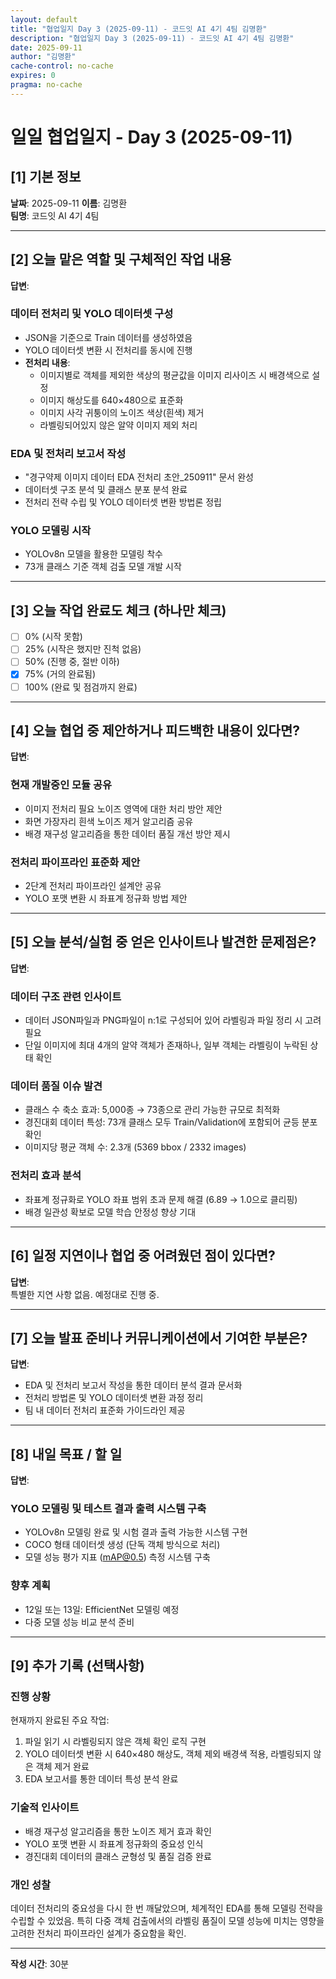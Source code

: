 ```yaml
---
layout: default
title: "협업일지 Day 3 (2025-09-11) - 코드잇 AI 4기 4팀 김명환"
description: "협업일지 Day 3 (2025-09-11) - 코드잇 AI 4기 4팀 김명환"
date: 2025-09-11
author: "김명환"
cache-control: no-cache
expires: 0
pragma: no-cache
---
```


# 일일 협업일지 - Day 3 (2025-09-11)

## [1] 기본 정보
**날짜**: 2025-09-11
**이름**: 김명환  
**팀명**: 코드잇 AI 4기 4팀

---

## [2] 오늘 맡은 역할 및 구체적인 작업 내용
**답변**:  
### 데이터 전처리 및 YOLO 데이터셋 구성
- JSON을 기준으로 Train 데이터를 생성하였음
- YOLO 데이터셋 변환 시 전처리를 동시에 진행
- **전처리 내용**:
  - 이미지별로 객체를 제외한 색상의 평균값을 이미지 리사이즈 시 배경색으로 설정
  - 이미지 해상도를 640×480으로 표준화
  - 이미지 사각 귀퉁이의 노이즈 색상(흰색) 제거
  - 라벨링되어있지 않은 알약 이미지 제외 처리

### EDA 및 전처리 보고서 작성
- "경구약제 이미지 데이터 EDA 전처리 초안_250911" 문서 완성
- 데이터셋 구조 분석 및 클래스 분포 분석 완료
- 전처리 전략 수립 및 YOLO 데이터셋 변환 방법론 정립

### YOLO 모델링 시작
- YOLOv8n 모델을 활용한 모델링 착수
- 73개 클래스 기준 객체 검출 모델 개발 시작

---

## [3] 오늘 작업 완료도 체크 (하나만 체크)
- [ ] 0% (시작 못함)
- [ ] 25% (시작은 했지만 진척 없음)  
- [ ] 50% (진행 중, 절반 이하)
- [x] 75% (거의 완료됨)
- [ ] 100% (완료 및 점검까지 완료)

---

## [4] 오늘 협업 중 제안하거나 피드백한 내용이 있다면?
**답변**:  
### 현재 개발중인 모듈 공유
- 이미지 전처리 필요 노이즈 영역에 대한 처리 방안 제안
- 화면 가장자리 흰색 노이즈 제거 알고리즘 공유
- 배경 재구성 알고리즘을 통한 데이터 품질 개선 방안 제시

### 전처리 파이프라인 표준화 제안
- 2단계 전처리 파이프라인 설계안 공유
- YOLO 포맷 변환 시 좌표계 정규화 방법 제안

---

## [5] 오늘 분석/실험 중 얻은 인사이트나 발견한 문제점은?
**답변**:  
### 데이터 구조 관련 인사이트
- 데이터 JSON파일과 PNG파일이 n:1로 구성되어 있어 라벨링과 파일 정리 시 고려 필요
- 단일 이미지에 최대 4개의 알약 객체가 존재하나, 일부 객체는 라벨링이 누락된 상태 확인

### 데이터 품질 이슈 발견
- 클래스 수 축소 효과: 5,000종 → 73종으로 관리 가능한 규모로 최적화
- 경진대회 데이터 특성: 73개 클래스 모두 Train/Validation에 포함되어 균등 분포 확인
- 이미지당 평균 객체 수: 2.3개 (5369 bbox / 2332 images)

### 전처리 효과 분석
- 좌표계 정규화로 YOLO 좌표 범위 초과 문제 해결 (6.89 → 1.0으로 클리핑)
- 배경 일관성 확보로 모델 학습 안정성 향상 기대

---

## [6] 일정 지연이나 협업 중 어려웠던 점이 있다면?
**답변**:  
특별한 지연 사항 없음. 예정대로 진행 중.

---

## [7] 오늘 발표 준비나 커뮤니케이션에서 기여한 부분은?
**답변**:  
- EDA 및 전처리 보고서 작성을 통한 데이터 분석 결과 문서화
- 전처리 방법론 및 YOLO 데이터셋 변환 과정 정리
- 팀 내 데이터 전처리 표준화 가이드라인 제공

---

## [8] 내일 목표 / 할 일
**답변**:  
### YOLO 모델링 및 테스트 결과 출력 시스템 구축
- YOLOv8n 모델링 완료 및 시험 결과 출력 가능한 시스템 구현
- COCO 형태 데이터셋 생성 (단독 객체 방식으로 처리)
- 모델 성능 평가 지표 (mAP@0.5) 측정 시스템 구축

### 향후 계획
- 12일 또는 13일: EfficientNet 모델링 예정
- 다중 모델 성능 비교 분석 준비

---

## [9] 추가 기록 (선택사항)

### 진행 상황
현재까지 완료된 주요 작업:
1. 파일 읽기 시 라벨링되지 않은 객체 확인 로직 구현
2. YOLO 데이터셋 변환 시 640×480 해상도, 객체 제외 배경색 적용, 라벨링되지 않은 객체 제거 완료
3. EDA 보고서를 통한 데이터 특성 분석 완료

### 기술적 인사이트
- 배경 재구성 알고리즘을 통한 노이즈 제거 효과 확인
- YOLO 포맷 변환 시 좌표계 정규화의 중요성 인식
- 경진대회 데이터의 클래스 균형성 및 품질 검증 완료

### 개인 성찰
데이터 전처리의 중요성을 다시 한 번 깨달았으며, 체계적인 EDA를 통해 모델링 전략을 수립할 수 있었음. 특히 다중 객체 검출에서의 라벨링 품질이 모델 성능에 미치는 영향을 고려한 전처리 파이프라인 설계가 중요함을 확인.

---

**작성 시간**: 30분